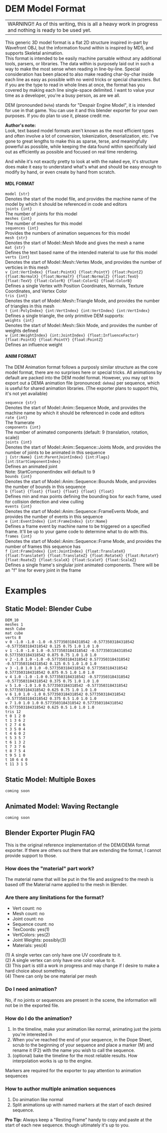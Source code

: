 # DEM Model Format

<table>
  <tr>
    <td>WARNING!! As of this writing, this is all a heavy work in progress and nothing is ready to be used yet.</td>
  </tr>
</table>

This generic 3D model format is a flat 2D structure inspired in-part by Wavefront OBJ, but the information found within is inspired by MD5, and supports Skeletal animation.  
This format is intended to be easily machine parsable without any additional tools, parsers, or libraries. The data within is purposely laid out in such a way to make the most sense when reading in line-by-line.  Special consideration has been placed to also make reading char-by-char inside each line as easy as possible with no weird tricks or special characters. But if you are the type to read in whole lines at once, the format has you covered by making each line single-space delimited.  I want to value your time as a developer, you're a busy person, as are we all. 

DEM (pronounded `Dehm`) stands for "Despair Engine Model", it is intended for use in that game. You can use it and this blender exporter for your own purposes. If you do plan to use it, please credit me. 

**Author's note:**  
Look, text based model formats aren't known as the most efficient types and often involve a lot of conversion, tokenization, deserialization, etc. 
I've gone to great lengths to make this as sparse, terse, and meaningfully powerful as possible, while keeping the data found within specifically laid out as efficiently as possible and focused on real time rendering. 

And while it's not exactly pretty to look at with the naked eye, it's structure does make it easy to understand what's what and should be easy enough to modify by hand, or even create by hand from scratch. 



#### MDL FORMAT
`model {str}`  
Denotes the start of the model file, and provides the machine name of the model by which it should be referenced in code and editors  
`joints {int}`  
The number of joints for this model  
`meshes {int}`  
The number of meshes for this model  
`sequences {int}`  
Provides the numbers of animation sequences for this model  
`mesh {str}`  
Denotes the start of Model::Mesh Mode and gives the mesh a name   
`mat {str}`  
Defines the text based name of the intended material to use for this model   
`verts {int}`  
Denotes the start of Model::Mesh::Vertex Mode, and provides the number of verticies in this mesh   
`v {int:VertIndex} {float:PointX} {float:PointY} {float:PointZ} {float:NormalX} {float:NormalY} {float:NormalZ} {float:TexU} {float:TexV} {float:ColorR} {float:ColorG} {float:ColorB}`  
Defines a single Vertex with Position Coordinates, Normals, Texture Coordinates, and Vertex Color  
`tris {int}`  
Denotes the start of Model::Mesh::Triangle Mode, and provides the number of triangles in this mesh   
`t {int:PolyIndex} {int:VertIndex} {int:VertIndex} {int:VertIndex}`    
Defines a single triangle, the only primitive DEM supports:  
`weights {int}`   
Denotes the start of Model::Mesh::Skin Mode, and provides the number of weights defined   
`w {int:WeightIndex} {int:JointIndex} {float:InfluenceFactor} {float:PointX} {float:PointY} {float:PointZ}`  
Defines an influence weight 

#### ANIM FORMAT
The DEM Animation format follows a purposly similar structure as the core model format, there are no surprises here or special tricks. 
All animations by default are packed into the DEM model format. However, you may opt to export out a DEMA animation file (pronounced: `dehma`) per sequence, which is useful for shared animation libraries.  (The exporter plans to support this, it's not yet available)

`sequence {str}`  
Denotes the start of Model::Anim::Sequence Mode, and provides the machine name by which it should be referenced in code and editors  
`rate {int}`  
The framerate   
`components {int}`  
The number of animated components (default: 9 (translation, rotation, scale))  
`joints {int}`  
Denotes the start of Model::Anim::Sequence::Joints Mode, and provides the number of joints to be animated in this sequence  
`j {str:Name} {int:ParentJointIndex} {int:Flags} {int:StartComponentIndex}`  
Defines an animated joint  
Note: StartComponentIndex will default to 9  
`bounds {int}`  
Denotes the start of Model::Anim::Sequence::Bounds Mode, and provides the number of bounds in this sequence  
`b {float} {float} {float} {float} {float} {float}`  
Defines min and max points defining the bounding box for each frame, used for collision detection and view culling  
`events {int}`  
Denotes the start of Model::Anim::Sequence::FrameEvents Mode, and provides the number of events in this sequence    
`e {int:EventIndex} {int:FrameIndex} {str:Name}`  
Defines a frame event by machine name to be triggered on a specified frame. It'll be up to your game code to determine what to do with this.  
`frames {int}`    
Denotes the start of Model::Anim::Sequence::Frame Mode, and provides the number of frames this sequence has   
`f {int:FrameIndex} {int:JointIndex} {float:TranslateX} {float:TranslateY} {float:TranslateZ} {float:RotateX} {float:RotateY} {float:RoateZ} {float:ScaleX} {float:ScaleY} {float:ScaleZ}`  
Defines a single frame's singlular joint animated components. There will be an "f" line for every joint in the frame  



# Examples

## Static Model: Blender Cube
```
DEM_10
meshes 1
mesh Cube
mat cube
verts 8
v 0 -1.0 -1.0 -1.0 -0.5773503184318542 -0.5773503184318542 -0.5773503184318542 0.125 0.75 1.0 1.0 1.0
v 1 -1.0 -1.0 1.0 -0.5773503184318542 -0.5773503184318542 0.5773503184318542 0.875 0.75 1.0 1.0 1.0
v 2 -1.0 1.0 -1.0 -0.5773503184318542 0.5773503184318542 -0.5773503184318542 0.125 0.5 1.0 1.0 1.0
v 3 -1.0 1.0 1.0 -0.5773503184318542 0.5773503184318542 0.5773503184318542 0.875 0.5 1.0 1.0 1.0
v 4 1.0 -1.0 -1.0 0.5773503184318542 -0.5773503184318542 -0.5773503184318542 0.375 0.75 1.0 1.0 1.0
v 5 1.0 -1.0 1.0 0.5773503184318542 -0.5773503184318542 0.5773503184318542 0.625 0.75 1.0 1.0 1.0
v 6 1.0 1.0 -1.0 0.5773503184318542 0.5773503184318542 -0.5773503184318542 0.375 0.5 1.0 1.0 1.0
v 7 1.0 1.0 1.0 0.5773503184318542 0.5773503184318542 0.5773503184318542 0.625 0.5 1.0 1.0 1.0
tris 12
t 0 1 2 0
t 1 3 6 2
t 2 7 4 6
t 3 5 0 4
t 4 6 0 2
t 5 3 5 7
t 6 1 3 2
t 7 3 7 6
t 8 7 5 4
t 9 5 1 0
t 10 6 4 0
t 11 3 1 5
```

## Static Model: Multiple Boxes
```
coming soon
```

## Animated Model: Waving Rectangle 
```
coming soon
```


## Blender Exporter Plugin FAQ

This is the original reference implementation of the DEM/DEMA format exporter. If there are others out there that are extending the format, I cannot provide support to those.  

### How does the "material" part work?

The material name that will be put in the file and assigned to the mesh is based off the Material name applied to the mesh in Blender. 


### Are there any limitations for the format?
- Vert count: no
- Mesh count: no
- Joint count: no 
- Sequence count: no 
- TexCoords: yes(1)
- VertColors: yes(2)
- Joint Weights: possibly(3)
- Materials: yes(4)

(1) A single vertex can only have one UV coordinate to it.   
(2) A single vertex can only have one color value to it.  
(3) This part is still a work in progress and may change if I desire to make a hard choice about something.   
(4) There can only be one material per mesh  

### Do I need animation?

No, if no joints or sequences are present in the scene, the information will not be in the exported file. 

### How do I do the animation?
1. In the timeline, make your animation like normal, animating just the joints you're interested in
2. When you've reached the end of your sequence, in the Dope Sheet, scrub to the beginning of your sequence and place a marker (M) and rename it (F2) with the name you wish to call the sequence. 
3. (optional) bake the timeline for the most reliable results. How interpolation works is up to the engine. 

Markers are required for the exporter to pay attention to animation sequences

### How to author multiple animation sequences

1. Do animation like normal
2. Split animations up with named markers at the start of each desired sequence.

**Pro Tip:** Always keep a "Resting Frame" handy to copy and paste at the start of each new sequence. though ultimately it's up to you. 
